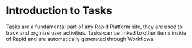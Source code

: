 # Introduction to Tasks

Tasks are a fundamental part of any Rapid Platform site, they are used to track and orginize user activities. Tasks can be linked to other items inside of Rapid and are automatically generated through Workflows.